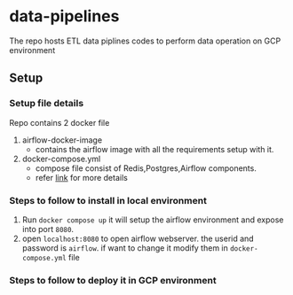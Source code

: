 # data-pipelines
The repo hosts ETL data piplines codes to perform data operation on GCP environment


## Setup

### Setup file details
Repo contains 2 docker file 
1. airflow-docker-image 
   - contains the airflow image with all the requirements setup with it.
2. docker-compose.yml
   - compose file consist of Redis,Postgres,Airflow components.
   - refer [link](https://airflow.apache.org/docs/apache-airflow/stable/howto/docker-compose/index.html) for more details


### Steps to follow to install in local environment   
1. Run `docker compose up` it will setup the airflow environment and expose into port `8080`.
2. open `localhost:8080` to open airflow webserver. the userid and password is `airflow`. if want to change it modify them in `docker-compose.yml` file

### Steps to follow to deploy it in GCP environment